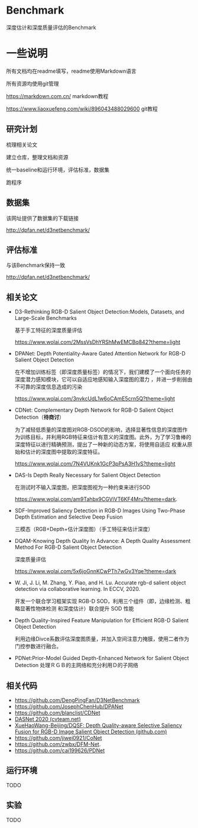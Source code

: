 # Benchmark
深度估计和深度质量评估的Benchmark

# 一些说明
所有文档均在readme填写，readme使用Markdown语言

所有资源均使用git管理

https://markdown.com.cn/  markdown教程

https://www.liaoxuefeng.com/wiki/896043488029600 git教程

## 研究计划
梳理相关论文

建立仓库，整理文档和资源

统一baseline和运行环境，评估标准，数据集

跑程序

## 数据集
该网址提供了数据集的下载链接

http://dpfan.net/d3netbenchmark/
## 评估标准
与该Benchmark保持一致

http://dpfan.net/d3netbenchmark/
## 相关论文
- D3-Rethinking RGB-D Salient Object Detection:Models, Datasets, and Large-Scale Benchmarks

  基于手工特征的深度质量评估

  https://www.wolai.com/2MssVsDhYRShMwEMCBq842?theme=light

- DPANet: Depth Potentiality-Aware Gated Attention Network for RGB-D Salient Object Detection

  在不增加训练标签（即深度质量标签）的情况下，我们建模了一个面向任务的深度潜力感知模块，它可以自适应地感知输入深度图的潜力 ，并进一步削弱由不可靠的深度信息造成的污染

  https://www.wolai.com/3nvkcUdL1w6oCAmE5crn5Q?theme=light

- CDNet: Complementary Depth Network for RGB-D Salient Object Detection（**待商讨**）

  为了减轻低质量的深度图对RGB-DSOD的影响，选择显著性信息的深度图作为训练目标，并利用RGB特征来估计有意义的深度图。此外，为了学习鲁棒的深度特征以进行精确预测，提出了一种新的动态方案，将使用自适应   权重从原始和估计的深度图中提取的深度特征。

  https://www.wolai.com/7N4VUKnk1GcP3pPsA3H1vS?theme=light

- DAS-Is Depth Really Necessary for Salient Object Detection

  在测试时不输入深度图，把深度图视为一种约束来进行SOD
  
  https://www.wolai.com/am9Tahbx9CGViVT6KF4Mru?theme=dark.
  
- SDF-Improved Saliency Detection in RGB-D Images Using Two-Phase Depth Estimation and Selective Deep Fusion

  三模态（RGB+Depth+估计深度图）（手工特征来估计深度）
  
- DQAM-Knowing Depth Quality In Advance: A Depth Quality Assessment Method For RGB-D Salient Object Detection

  深度质量评估
  
  https://www.wolai.com/5x6joGnnKCwPTh7wGv3Yqe?theme=dark
  
- W. Ji, J. Li, M. Zhang, Y. Piao, and H. Lu. Accurate rgb-d salient object detection via collaborative learning. In ECCV, 2020.

  开发一个联合学习框架实现 RGB-D SOD，利用三个组件（即，边缘检测、粗略显著性物体检测
和深度估计）联合提升 SOD 性能

- Depth Quality-Inspired Feature Manipulation for Efficient RGB-D Salient Object Detection

  利用边缘Divce系数评估深度图质量，并加入空间注意力掩膜，使用二者作为门控参数进行融合。
- PDNet:Prior-Model Guided Depth-Enhanced Network for Salient Object Detection
  处理ＲＧＢ的主网络和充分利用Ｄ的子网络

## 相关代码
- https://github.com/DengPingFan/D3NetBenchmark
- https://github.com/JosephChenHub/DPANet
- https://github.com/blanclist/CDNet
- [DASNet 2020 (cvteam.net)](http://cvteam.net/projects/2020/DASNet/)
- [XueHaoWang-Beijing/DQSF: Depth Quality-aware Selective Saliency Fusion for RGB-D Image Salient Object Detection (github.com)](https://github.com/XueHaoWang-Beijing/DQSF)
- https://github.com/jiwei0921/CoNet
- https://github.com/zwbx/DFM-Net.
- https://github.com/cai199626/PDNet
## 运行环境
TODO
## 实验
TODO
